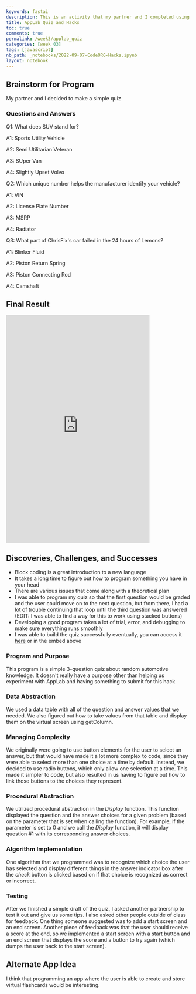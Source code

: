 ```yaml
---
keywords: fastai
description: This is an activity that my partner and I completed using Applab by Code.org
title: AppLab Quiz and Hacks
toc: true
comments: true
permalink: /week3/applab_quiz
categories: [week 03]
tags: [javascript]
nb_path: _notebooks/2022-09-07-CodeORG-Hacks.ipynb
layout: notebook
---
```


<!--
#################################################
### THIS FILE WAS AUTOGENERATED! DO NOT EDIT! ###
#################################################
# file to edit: _notebooks/2022-09-07-CodeORG-Hacks.ipynb
-->

<div class="container" id="notebook-container">
        
<div class="cell border-box-sizing text_cell rendered"><div class="inner_cell">
<div class="text_cell_render border-box-sizing rendered_html">
<h2 id="Brainstorm-for-Program">Brainstorm for Program<a class="anchor-link" href="#Brainstorm-for-Program"> </a></h2><p>My partner and I decided to make a simple quiz</p>
<h3 id="Questions-and-Answers">Questions and Answers<a class="anchor-link" href="#Questions-and-Answers"> </a></h3><p>Q1: What does SUV stand for?</p>
<p>A1: Sports Utility Vehicle</p>
<p>A2: Semi Utilitarian Veteran</p>
<p>A3: SUper Van</p>
<p>A4: Slightly Upset Volvo</p>
<p>Q2: Which unique number helps the manufacturer identify your vehicle?</p>
<p>A1: VIN</p>
<p>A2: License Plate Number</p>
<p>A3: MSRP</p>
<p>A4: Radiator</p>
<p>Q3: What part of ChrisFix's car failed in the 24 hours of Lemons?</p>
<p>A1: Blinker Fluid</p>
<p>A2: Piston Return Spring</p>
<p>A3: Piston Connecting Rod</p>
<p>A4: Camshaft</p>
<h2 id="Final-Result">Final Result<a class="anchor-link" href="#Final-Result"> </a></h2><iframe width="392" height="620" style="border: 0px;" src="https://studio.code.org/projects/applab/--lWSXIASPrNfBPcrQvILzJ2xavbndxXWCYvtsrp24I/embed"></iframe><h2 id="Discoveries,-Challenges,-and-Successes">Discoveries, Challenges, and Successes<a class="anchor-link" href="#Discoveries,-Challenges,-and-Successes"> </a></h2><ul>
<li>Block coding is a great introduction to a new language</li>
<li>It takes a long time to figure out how to program something you have in your head</li>
<li>There are various issues that come along with a theoretical plan</li>
<li>I was able to program my quiz so that the first question would be graded and the user could move on to the next question, but from there, I had a lot of trouble continuing that loop until the third question was answered (EDIT: I was able to find a way for this to work using stacked buttons)</li>
<li>Developing a good program takes a lot of trial, error, and debugging to make sure everything runs smoothly</li>
<li>I was able to build the quiz successfully eventually, you can access it <a href="https://studio.code.org/projects/applab/--lWSXIASPrNfBPcrQvILzJ2xavbndxXWCYvtsrp24I">here</a> or in the embed above</li>
</ul>
<h3 id="Program-and-Purpose">Program and Purpose<a class="anchor-link" href="#Program-and-Purpose"> </a></h3><p>This program is a simple 3-question quiz about random automotive knowledge. It doesn't really have a purpose other than helping us experiment with AppLab and having something to submit for this hack</p>
<h3 id="Data-Abstraction">Data Abstraction<a class="anchor-link" href="#Data-Abstraction"> </a></h3><p>We used a data table with all of the question and answer values that we needed. We also figured out how to take values from that table and display them on the virtual screen using getColumn.</p>
<h3 id="Managing-Complexity">Managing Complexity<a class="anchor-link" href="#Managing-Complexity"> </a></h3><p>We originally were going to use button elements for the user to select an answer, but that would have made it a lot more complex to code, since they were able to select more than one choice at a time by default. Instead, we decided to use radio buttons, which only allow one selection at a time. This made it simpler to code, but also resulted in us having to figure out how to link those buttons to the choices they represent.</p>
<h3 id="Procedural-Abstraction">Procedural Abstraction<a class="anchor-link" href="#Procedural-Abstraction"> </a></h3><p>We utilized procedural abstraction in the <em>Display</em> function. This function displayed the question and the answer choices for a given problem (based on the parameter that is set when calling the function). For example, if the parameter is set to 0 and we call the <em>Display</em> function, it will display question #1 with its corresponding answer choices.</p>
<h3 id="Algorithm-Implementation">Algorithm Implementation<a class="anchor-link" href="#Algorithm-Implementation"> </a></h3><p>One algorithm that we programmed was to recognize which choice the user has selected and display different things in the answer indicator box after the <em>check</em> button is clicked based on if that choice is recognized as correct or incorrect.</p>
<h3 id="Testing">Testing<a class="anchor-link" href="#Testing"> </a></h3><p>After we finished a simple draft of the quiz, I asked another partnership to test it out and give us some tips. I also asked other people outside of class for feedback. One thing someone suggested was to add a start screen and an end screen. Another piece of feedback was that the user should receive a score at the end, so we implemented a start screen with a start button and an end screen that displays the score and a button to try again (which dumps the user back to the start screen).</p>
<h2 id="Alternate-App-Idea">Alternate App Idea<a class="anchor-link" href="#Alternate-App-Idea"> </a></h2><p>I think that programming an app where the user is able to create and store virtual flashcards would be interesting.</p>

</div>
</div>
</div>
</div>
 

